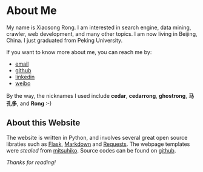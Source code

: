About Me
========

My name is Xiaosong Rong. I am interested in search engine, data mining, crawler, web development, and many other topics. I am now living in Beijing, China. I just graduated from Peking University.

If you want to know more about me, you can reach me by:

* [email](mailto:rongxiaosong@gmail.com)
* [github](https://github.com/ghostrong/)
* [linkedin](https://cn.linkedin.com/pub/xiaosong-rong/45/34/9b5)
* [weibo](weibo.com/rongxs)

By the way, the nicknames I used include **cedar**, **cedarrong**, **ghostrong**, **马孔多**, and **Rong**  :-)


About this Website
------------------
The website is written in Python, and involves several great open source libraties such as [Flask](flask.pocoo.org/), [Markdown](http://pythonhosted.org/Markdown/) and [Requests](python-requests.org). The webpage templates were *stealed* from [mitsuhiko](http://lucumr.pocoo.org/). Source codes can be found on [github](https://github.com/ghostrong/weblog).

*Thanks for reading!*

